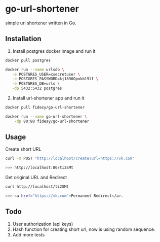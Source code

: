 # go-url-shortener
simple url shortener written in Go.

## Installation

1. Install postgres docker image and run it
```bash
docker pull postgres

docker run --name urlsdb \
   -e POSTGRES_USER=xsecretuser \
   -e POSTGRES_PASSWORD=kj1890Opokb19lf \
   -e POSTGRES_DB=urls \
   -dp 5432:5432 postgres 
```
2. Install url-shortener app and run it
```bash
docker pull fidesy/go-url-shortener

docker run --name go-url-shortener \
    -dp 80:80 fidesy/go-url-shortener
```
## Usage

Create short URL
```bash
curl -X POST "http://localhost/create?url=https://vk.com"

>>> http://localhost:80/ti2SMt
```

Get original URL and Redirect
```bash
curl http://localhost/ti2SMt

>>> <a href="https://vk.com">Permanent Redirect</a>.
```
## Todo

1. User authorization (api keys)
2. Hash function for creating short url, now is using random sequence.
3. Add more tests